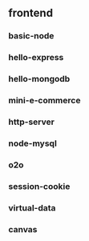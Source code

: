 ## frontend
### basic-node
### hello-express
### hello-mongodb
### mini-e-commerce
### http-server
### node-mysql
### o2o
### session-cookie
### virtual-data
### canvas
